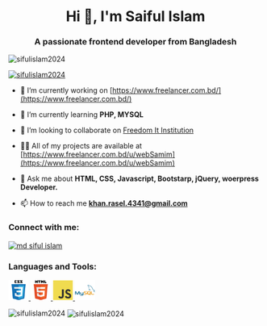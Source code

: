 <h1 align="center">Hi 👋, I'm Saiful Islam</h1>
<h3 align="center">A passionate frontend developer from Bangladesh</h3>

<p align="left"> <img src="https://komarev.com/ghpvc/?username=sifulislam2024&label=Profile%20views&color=0e75b6&style=flat" alt="sifulislam2024" /> </p>

<p align="left"> <a href="https://github.com/ryo-ma/github-profile-trophy"><img src="https://github-profile-trophy.vercel.app/?username=sifulislam2024" alt="sifulislam2024" /></a> </p>

- 🔭 I’m currently working on [https://www.freelancer.com.bd/](https://www.freelancer.com.bd/)

- 🌱 I’m currently learning **PHP, MYSQL**

- 👯 I’m looking to collaborate on [Freedom It Institution](https://freedomitinstitutions.com/)

- 👨‍💻 All of my projects are available at [https://www.freelancer.com.bd/u/webSamim](https://www.freelancer.com.bd/u/webSamim)

- 💬 Ask me about **HTML, CSS, Javascript, Bootstarp, jQuery, woerpress Developer.**

- 📫 How to reach me **khan.rasel.4341@gmail.com**

<h3 align="left">Connect with me:</h3>
<p align="left">
<a href="https://fb.com/md siful islam" target="blank"><img align="center" src="https://raw.githubusercontent.com/rahuldkjain/github-profile-readme-generator/master/src/images/icons/Social/facebook.svg" alt="md siful islam" height="30" width="40" /></a>
</p>

<h3 align="left">Languages and Tools:</h3>
<p align="left"> <a href="https://www.w3schools.com/css/" target="_blank" rel="noreferrer"> <img src="https://raw.githubusercontent.com/devicons/devicon/master/icons/css3/css3-original-wordmark.svg" alt="css3" width="40" height="40"/> </a> <a href="https://www.w3.org/html/" target="_blank" rel="noreferrer"> <img src="https://raw.githubusercontent.com/devicons/devicon/master/icons/html5/html5-original-wordmark.svg" alt="html5" width="40" height="40"/> </a> <a href="https://developer.mozilla.org/en-US/docs/Web/JavaScript" target="_blank" rel="noreferrer"> <img src="https://raw.githubusercontent.com/devicons/devicon/master/icons/javascript/javascript-original.svg" alt="javascript" width="40" height="40"/> </a> <a href="https://www.mysql.com/" target="_blank" rel="noreferrer"> <img src="https://raw.githubusercontent.com/devicons/devicon/master/icons/mysql/mysql-original-wordmark.svg" alt="mysql" width="40" height="40"/> </a> </p>

<p><img align="left" src="https://github-readme-stats.vercel.app/api/top-langs?username=sifulislam2024&show_icons=true&locale=en&layout=compact" alt="sifulislam2024" /></p>

<p>&nbsp;<img align="center" src="https://github-readme-stats.vercel.app/api?username=sifulislam2024&show_icons=true&locale=en" alt="sifulislam2024" /></p>
 
